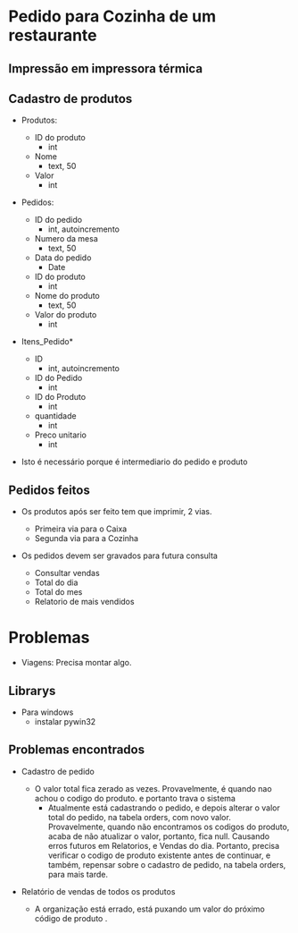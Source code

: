 # Pedido para Cozinha de um restaurante 

## Impressão em impressora térmica

## Cadastro de produtos 

- Produtos:
	- ID do produto
		- int
	- Nome
		- text, 50
	- Valor
		- int 

- Pedidos:
	- ID do pedido
		- int, autoincremento
	- Numero da mesa 
		- text, 50 
	- Data do pedido
		-  Date
	- ID do produto
		- int
	- Nome do produto
		- text, 50
	- Valor do produto
		- int 

- Itens_Pedido* 
	- ID 
		- int, autoincremento
	- ID do Pedido 
		- int
	- ID do Produto 
		- int
	- quantidade
		- int
	- Preco unitario 
		- int

 * Isto é necessário porque é intermediario do pedido e produto 

## Pedidos feitos 

- Os produtos após ser feito tem que imprimir, 2 vias. 
	- Primeira via para o Caixa 
	- Segunda via para a Cozinha 

- Os pedidos devem ser gravados para futura consulta 
	- Consultar vendas 
	- Total do dia 
	- Total do mes 
	- Relatorio de mais vendidos 
	


# Problemas 

- Viagens: Precisa montar algo.

## Librarys 

- Para windows 
	- instalar pywin32 
	
## Problemas encontrados 

- Cadastro de pedido 
	- O valor total fica zerado as vezes. Provavelmente, é quando nao achou o codigo do produto. e portanto trava o sistema
		- Atualmente está cadastrando o pedido, e depois alterar o valor total do pedido, na tabela orders, com novo valor. Provavelmente, quando não encontramos os codigos do produto, acaba de não atualizar o valor, portanto, fica null. Causando erros futuros em Relatorios, e Vendas do dia.  Portanto, precisa verificar o codigo de produto existente antes de continuar, e também, repensar sobre o cadastro de pedido, na tabela orders, para mais tarde. 


- Relatório de vendas de todos os produtos 
	- A organização está errado, está puxando um valor do próximo código de produto . 

